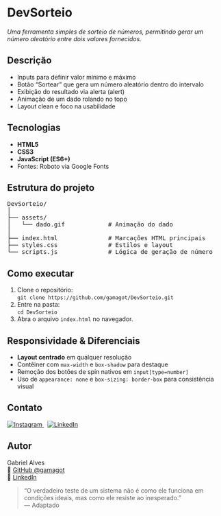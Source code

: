 <h1>DevSorteio</h1>
<p><em>Uma ferramenta simples de sorteio de números, permitindo gerar um número aleatório entre dois valores fornecidos.</em></p>

<h2>Descrição</h2>
<ul>
  <li>Inputs para definir valor mínimo e máximo</li>
  <li>Botão “Sortear” que gera um número aleatório dentro do intervalo</li>
  <li>Exibição do resultado via alerta (alert)</li>
  <li>Animação de um dado rolando no topo</li>
  <li>Layout clean e foco na usabilidade</li>
</ul>

<h2>Tecnologias</h2>
<ul>
  <li><strong>HTML5</strong></li>
  <li><strong>CSS3</strong></li>
  <li><strong>JavaScript (ES6+)</strong></li>
  <li>Fontes: Roboto via Google Fonts</li>
</ul>

<h2>Estrutura do projeto</h2>
<pre>
DevSorteio/
│
├── assets/
│   └── dado.gif            # Animação do dado
│
├── index.html              # Marcações HTML principais
├── styles.css              # Estilos e layout
└── scripts.js              # Lógica de geração de número
</pre>

<h2>Como executar</h2>
<ol>
  <li>Clone o repositório:<br>
    <code>git clone https://github.com/gamagot/DevSorteio.git</code>
  </li>
  <li>Entre na pasta:<br>
    <code>cd DevSorteio</code>
  </li>
  <li>Abra o arquivo <code>index.html</code> no navegador.</li>
</ol>

<h2>Responsividade &amp; Diferenciais</h2>
<ul>
  <li><strong>Layout centrado</strong> em qualquer resolução</li>
  <li>Contêiner com <code>max-width</code> e <code>box-shadow</code> para destaque</li>
  <li>Remoção dos botões de spin nativos em <code>input[type=number]</code></li>
  <li>Uso de <code>appearance: none</code> e <code>box-sizing: border-box</code> para consistência visual</li>
</ul>

<h2>Contato</h2>
<p>
  <a href="https://www.instagram.com/gabriel_magot/" target="_blank">
    <img src="https://img.shields.io/badge/Instagram-E4405F?style=for-the-badge&amp;logo=instagram&amp;logoColor=white" alt="Instagram">
  </a>
  &nbsp;
  <a href="https://www.linkedin.com/in/gabriel-de-jesus-alves/" target="_blank">
    <img src="https://img.shields.io/badge/LinkedIn-0077B5?style=for-the-badge&amp;logo=linkedin&amp;logoColor=white" alt="LinkedIn">
  </a>
</p>

<h2>Autor</h2>
<p>
  Gabriel Alves<br>
  🔗 <a href="https://github.com/gamagot">GitHub @gamagot</a><br>
  🔗 <a href="https://www.linkedin.com/in/gabriel-de-jesus-alves/">LinkedIn</a>
</p>

<blockquote>
  “O verdadeiro teste de um sistema não é como ele funciona em condições ideais, mas como ele resiste ao inesperado.”<br>
  &mdash; Adaptado
</blockquote>
